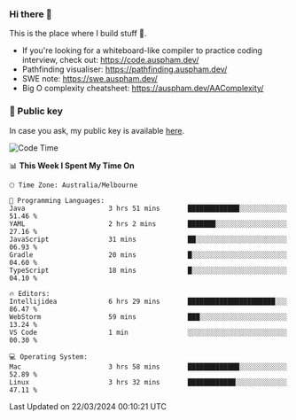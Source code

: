 ### Hi there 👋

This is the place where I build stuff 👀. 

- If you're looking for a whiteboard-like compiler to practice coding interview, check out: https://code.auspham.dev/
- Pathfinding visualiser: https://pathfinding.auspham.dev/
- SWE note: https://swe.auspham.dev/
- Big O complexity cheatsheet: https://auspham.dev/AAComplexity/

### 🔑 Public key

In case you ask, my public key is available [here](https://public.auspham.dev/).

<!--START_SECTION:waka-->
![Code Time](http://img.shields.io/badge/Code%20Time-1%2C229%20hrs%2035%20mins-blue)

📊 **This Week I Spent My Time On** 

```text
🕑︎ Time Zone: Australia/Melbourne

💬 Programming Languages: 
Java                     3 hrs 51 mins       █████████████░░░░░░░░░░░░   51.46 % 
YAML                     2 hrs 2 mins        ███████░░░░░░░░░░░░░░░░░░   27.16 % 
JavaScript               31 mins             ██░░░░░░░░░░░░░░░░░░░░░░░   06.93 % 
Gradle                   20 mins             █░░░░░░░░░░░░░░░░░░░░░░░░   04.60 % 
TypeScript               18 mins             █░░░░░░░░░░░░░░░░░░░░░░░░   04.10 % 

🔥 Editors: 
Intellijidea             6 hrs 29 mins       ██████████████████████░░░   86.47 % 
WebStorm                 59 mins             ███░░░░░░░░░░░░░░░░░░░░░░   13.24 % 
VS Code                  1 min               ░░░░░░░░░░░░░░░░░░░░░░░░░   00.30 % 

💻 Operating System: 
Mac                      3 hrs 58 mins       █████████████░░░░░░░░░░░░   52.89 % 
Linux                    3 hrs 32 mins       ████████████░░░░░░░░░░░░░   47.11 % 
```


 Last Updated on 22/03/2024 00:10:21 UTC
<!--END_SECTION:waka-->

<!--
**rockmanvnx6/rockmanvnx6** is a ✨ _special_ ✨ repository because its `README.md` (this file) appears on your GitHub profile.

Here are some ideas to get you started:

- 🔭 I’m currently working on ...
- 🌱 I’m currently learning ...
- 👯 I’m looking to collaborate on ...
- 🤔 I’m looking for help with ...
- 💬 Ask me about ...
- 📫 How to reach me: ...
- 😄 Pronouns: ...
- ⚡ Fun fact: ...
-->
